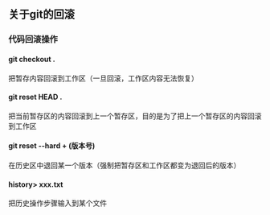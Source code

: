 ## 关于git的回滚

### 代码回滚操作

#### git checkout  .

把暂存内容回滚到工作区（一旦回滚，工作区内容无法恢复）

#### git reset HEAD .

把当前暂存区的内容回滚到上一个暂存区，目的是为了把上一个暂存区的内容回滚到工作区

#### git reset --hard + (版本号)

在历史区中退回某一个版本（强制把暂存区和工作区都变为退回后的版本）

#### history> xxx.txt

把历史操作步骤输入到某个文件
